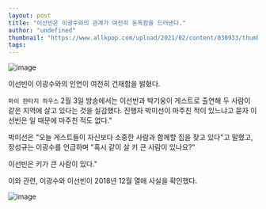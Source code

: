 ```yaml
---
layout: post
title: "이선빈은 이광수와의 관계가 여전히 돈독함을 드러낸다."
author: "undefined"
thumbnail: "https://www.allkpop.com/upload/2021/02/content/030933/thumb/1612362787-20210203-leekwangsooleesunbin.jpg"
tags: 
---
```



![image](https://www.allkpop.com/upload/2021/02/content/030933/1612362787-20210203-leekwangsooleesunbin.jpg)

이선빈이 이광수와의 인연이 여전히 건재함을 밝혔다.

`마이 판타지 하우스` 2월 3일 방송에서는 이선빈과 박기웅이 게스트로 출연해 두 사람이 같은 지역에 살고 있다는 것을 실감했다. 진행자 박미선이 마주친 적이 있느냐고 묻자 이선빈은 일 때문에 마주친 적도 없다."

박미선은 "오늘 게스트들이 자신보다 소중한 사람과 함께할 집을 찾고 있다"고 말했고, 장성규는 이광수를 언급하며 "혹시 같이 살 키 큰 사람이 있나요?"

이선빈은 키가 큰 사람이 있다."

이와 관련, 이광수와 이선빈이 2018년 12월 열애 사실을 확인했다.

![image](https://www.allkpop.com/upload/2021/02/content/030933/1612362829-20210203-leekwangsooleesunbin2.jpg)
